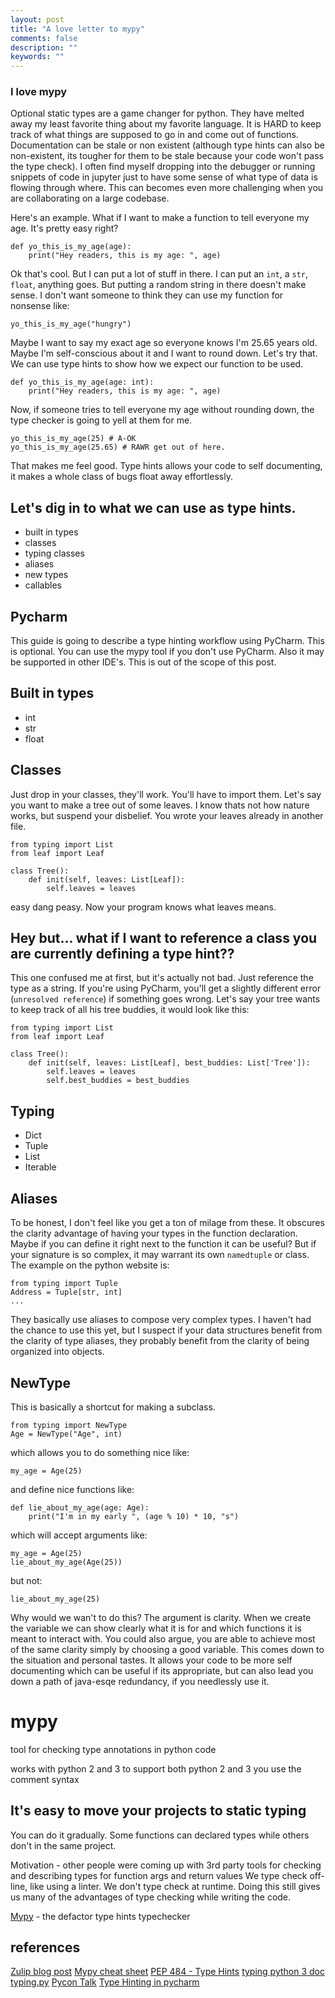 ```yaml
---
layout: post
title: "A love letter to mypy"
comments: false
description: ""
keywords: ""
---
```


### I love mypy
Optional static types are a game changer for python. They have melted away my least favorite thing about my favorite language. It is HARD to keep track of what things are supposed to go in and come out of functions. Documentation can be stale or non existent (although type hints can also be non-existent, its tougher for them to be stale because your code won't pass the type check). I often find myself dropping into the debugger or running snippets of code in jupyter just to have some sense of what type of data is flowing through where. This can becomes even more challenging when you are collaborating on a large codebase.

Here's an example. What if I want to make a function to tell everyone my age. It's pretty easy right?

    def yo_this_is_my_age(age):
        print("Hey readers, this is my age: ", age)

Ok that's cool. But I can put a lot of stuff in there. I can put an `int`, a `str`, `float`, anything goes. But putting a random string in there doesn't make sense. I don't want someone to think they can use my function for nonsense like:

    yo_this_is_my_age("hungry")
    
Maybe I want to say my exact age so everyone knows I'm 25.65 years old. Maybe I'm self-conscious about it and I want to round down. Let's try that. We can use type hints to show how we expect our function to be used.

    def yo_this_is_my_age(age: int):
        print("Hey readers, this is my age: ", age)
        
Now, if someone tries to tell everyone my age without rounding down, the type checker is going to yell at them for me. 

    yo_this_is_my_age(25) # A-OK
    yo_this_is_my_age(25.65) # RAWR get out of here.

That makes me feel good. Type hints allows your code to self documenting, it makes a whole class of bugs float away effortlessly.

## Let's dig in to what we can use as type hints.
- built in types
- classes
- typing classes
- aliases
- new types
- callables

## Pycharm
This guide is going to describe a type hinting workflow using PyCharm. This is optional. You can use the mypy tool if you don't use PyCharm. Also it may be supported in other IDE's. This is out of the scope of this post.

## Built in types
- int
- str
- float

## Classes
Just drop in your classes, they'll work. You'll have to import them. Let's say you want to make a tree out of some leaves. I know thats not how nature works, but suspend your disbelief. You wrote your leaves already in another file.

    from typing import List
    from leaf import Leaf

    class Tree():
        def init(self, leaves: List[Leaf]):
            self.leaves = leaves

easy dang peasy. Now your program knows what leaves means. 

## Hey but... what if I want to reference a class you are currently defining a type hint??
This one confused me at first, but it's actually not bad. Just reference the type as a string. If you're using PyCharm, you'll get a slightly different error (`unresolved reference`) if something goes wrong. Let's say your tree wants to keep track of all his tree buddies, it would look like this:

    from typing import List
    from leaf import Leaf

    class Tree():
        def init(self, leaves: List[Leaf], best_buddies: List['Tree']):
            self.leaves = leaves
            self.best_buddies = best_buddies


## Typing
- Dict
- Tuple
- List
- Iterable

## Aliases
To be honest, I don't feel like you get a ton of milage from these. It obscures the clarity advantage of having your types in the function declaration. Maybe if you can define it right next to the function it can be useful? But if your signature is so complex, it may warrant its own `namedtuple` or class. The example on the python website is:

    from typing import Tuple
    Address = Tuple[str, int]
    ...

They basically use aliases to compose very complex types. I haven't had the chance to use this yet, but I suspect if your data structures benefit from the clarity of type aliases, they probably benefit from the clarity of being organized into objects.
    
## NewType
This is basically a shortcut for making a subclass. 

    from typing import NewType
    Age = NewType("Age", int)
    
which allows you to do something nice like:

    my_age = Age(25)
    
and define nice functions like:

    def lie_about_my_age(age: Age):
        print("I'm in my early ", (age % 10) * 10, "s")

which will accept arguments like:

    my_age = Age(25)
    lie_about_my_age(Age(25))

but not:

    lie_about_my_age(25)
    
    
Why would we wan't to do this? The argument is clarity. When we create the variable we can show clearly what it is for and which functions it is meant to interact with. You could also argue, you are able to achieve most of the same clarity simply by choosing a good variable. This comes down to the situation and personal tastes. It allows your code to be more self documenting which can be useful if its appropriate, but can also lead you down a path of java-esqe redundancy, if you needlessly use it.


# mypy
tool for checking type annotations in python code

works with python 2 and 3
to support both python 2 and 3 you use the comment syntax

## It's easy to move your projects to static typing
You can do it gradually. Some functions can declared types while others don't in the same project.

Motivation - other people were coming up with 3rd party tools for checking and describing types for function args and return values
We type check off-line, like using a linter. We don't type check at runtime. Doing this still gives us many of the advantages of type checking while writing the code.

[Mypy](http://mypy-lang.org/) - the defactor type hints typechecker



## references
[Zulip blog post](http://blog.zulip.org/2016/10/13/static-types-in-python-oh-mypy/)
[Mypy cheat sheet](http://mypy.readthedocs.io/en/latest/cheat_sheet.html)
[PEP 484 - Type Hints](https://www.python.org/dev/peps/pep-0484/)
[typing python 3 doc](https://docs.python.org/3/library/typing.html)
[typing.py](https://hg.python.org/cpython/file/3.5/Lib/typing.py)
[Pycon Talk](https://www.dropbox.com/s/efatwr0pozsargb/PyCon%20mypy%20talk%202016.pdf?dl=0)
[Type Hinting in pycharm](https://blog.jetbrains.com/pycharm/2015/11/python-3-5-type-hinting-in-pycharm-5/)